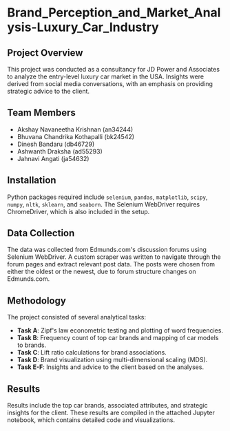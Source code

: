 # Brand_Perception_and_Market_Analysis-Luxury_Car_Industry

## Project Overview
This project was conducted as a consultancy for JD Power and Associates to analyze the entry-level luxury car market in the USA. Insights were derived from social media conversations, with an emphasis on providing strategic advice to the client.

## Team Members
- Akshay Navaneetha Krishnan (an34244)
- Bhuvana Chandrika Kothapalli (bk24542)
- Dinesh Bandaru (db46729)
- Ashwanth Draksha (ad55293)
- Jahnavi Angati (ja54632)

## Installation
Python packages required include `selenium`, `pandas`, `matplotlib`, `scipy`, `numpy`, `nltk`, `sklearn`, and `seaborn`. The Selenium WebDriver requires ChromeDriver, which is also included in the setup.

## Data Collection
The data was collected from Edmunds.com's discussion forums using Selenium WebDriver. A custom scraper was written to navigate through the forum pages and extract relevant post data. The posts were chosen from either the oldest or the newest, due to forum structure changes on Edmunds.com.

## Methodology
The project consisted of several analytical tasks:

- **Task A**: Zipf's law econometric testing and plotting of word frequencies.
- **Task B**: Frequency count of top car brands and mapping of car models to brands.
- **Task C**: Lift ratio calculations for brand associations.
- **Task D**: Brand visualization using multi-dimensional scaling (MDS).
- **Task E-F**: Insights and advice to the client based on the analyses.

## Results
Results include the top car brands, associated attributes, and strategic insights for the client. These results are compiled in the attached Jupyter notebook, which contains detailed code and visualizations.

